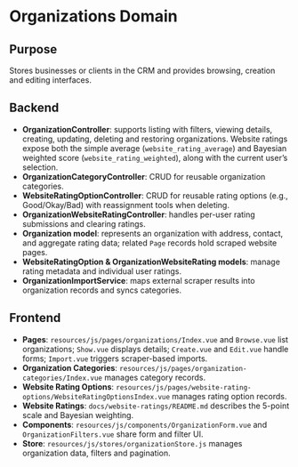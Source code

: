 # Organizations Domain

## Purpose
Stores businesses or clients in the CRM and provides browsing, creation and editing interfaces.

## Backend
- **OrganizationController**: supports listing with filters, viewing details, creating, updating, deleting and restoring organizations. Website ratings expose both the simple average (`website_rating_average`) and Bayesian weighted score (`website_rating_weighted`), along with the current user’s selection.
- **OrganizationCategoryController**: CRUD for reusable organization categories.
- **WebsiteRatingOptionController**: CRUD for reusable rating options (e.g., Good/Okay/Bad) with reassignment tools when deleting.
- **OrganizationWebsiteRatingController**: handles per-user rating submissions and clearing ratings.
- **Organization model**: represents an organization with address, contact, and aggregate rating data; related `Page` records hold scraped website pages.
- **WebsiteRatingOption & OrganizationWebsiteRating models**: manage rating metadata and individual user ratings.
- **OrganizationImportService**: maps external scraper results into organization records and syncs categories.

## Frontend
- **Pages**: `resources/js/pages/organizations/Index.vue` and `Browse.vue` list organizations; `Show.vue` displays details; `Create.vue` and `Edit.vue` handle forms; `Import.vue` triggers scraper-based imports.
- **Organization Categories**: `resources/js/pages/organization-categories/Index.vue` manages category records.
- **Website Rating Options**: `resources/js/pages/website-rating-options/WebsiteRatingOptionsIndex.vue` manages rating option records.
- **Website Ratings**: `docs/website-ratings/README.md` describes the 5-point scale and Bayesian weighting.
- **Components**: `resources/js/components/OrganizationForm.vue` and `OrganizationFilters.vue` share form and filter UI.
- **Store**: `resources/js/stores/organizationStore.js` manages organization data, filters and pagination.
